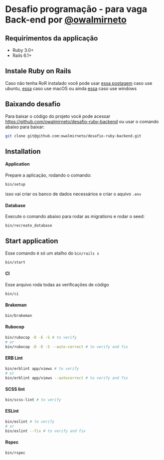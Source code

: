 # Desafio programação - para vaga Back-end por [@owalmirneto](https://github.com/owalmirneto) 

## Requirimentos da applicação

- Ruby 3.0+
- Rails 6.1+

## Instale Ruby on Rails

Caso não tenha RoR instalado você pode usar [essa postagem](https://gorails.com/setup/ubuntu/20.10) caso use ubuntu, [essa](https://gorails.com/setup/osx/11.0-big-sur) caso use macOS ou ainda [essa](https://gorails.com/setup/windows/10) caso use windows

## Baixando desafio

Para baixar o código do projeto você pode acessar https://github.com/owalmirneto/desafio-ruby-backend ou usar o comando abaixo para baixar:

```bash
git clone git@github.com:owalmirneto/desafio-ruby-backend.git
```

## Installation

#### Application

Prepare a aplicação, rodando o comando:

```bash
bin/setup
```

isso vai criar os banco de dados necessários e criar o aquivo `.env`

#### Database

Execute o comando abaixo para rodar as migrations e rodar o seed:

```bash
bin/recreate_database
```

## Start application

Esse comando é só um atalho do `bin/rails s`

```bash
bin/start
```

#### CI

Esse arquivo roda todas as verificações de código

```bash
bin/ci
```

#### Brakeman

```bash
bin/brakeman
```

#### Rubocop

```bash
bin/rubocop -D -E -S # to verify
# or
bin/rubocop -D -E -S --auto-correct # to verify and fix
```

#### ERB Lint

```bash
bin/erblint app/views # to verify
# or
bin/erblint app/views --autocorrect # to verify and fix
```

#### SCSS lint

```bash
bin/scss-lint # to verify
```

#### ESLint

```bash
bin/eslint # to verify
# or
bin/eslint --fix # to verify and fix
```

#### Rspec

```bash
bin/rspec
```
